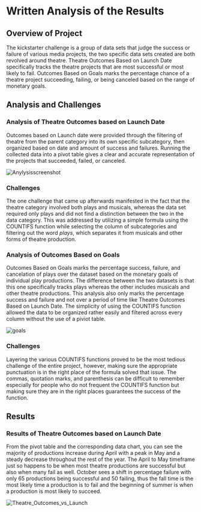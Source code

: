 # Written Analysis of the Results
## Overview of Project

  The kickstarter challenge is a group of data sets that judge the success or failure of various media projects, the two specific data sets created are both revolved around theatre. Theatre Outcomes Based on Launch Date specifically tracks the theatre projects that are most successful or most likely to fail. Outcomes Based on Goals marks the percentage chance of a theatre project succeeding, failing, or being canceled based on the range of monetary goals. 
## Analysis and Challenges

### Analysis of Theatre Outcomes based on Launch Date

  Outcomes based on Launch date were provided through the filtering of theatre from the parent category into its own specific subcategory, then organized based on date and amount of success and failures. Running the collected data into a pivot table gives a clear and accurate representation of the projects that succeeded, failed, or canceled. 
  
![Anylysisscreenshot](https://user-images.githubusercontent.com/82983000/116432873-f3ebdd00-a816-11eb-925d-590641c8e15c.png)

### Challenges 
  
  The one challenge that came up afterwards manifested in the fact that the theatre category involved both plays and musicals, whereas the data set required only plays and did not find a distinction between the two in the data category. This was addressed by utilizing a simple formula using the COUNTIFS function while selecting the column of subcategories and filtering out the word *plays*, which separates it from musicals and other forms of theatre production. 
  
###  Analysis of Outcomes Based on Goals

  Outcomes Based on Goals marks the percentage success, failure, and cancelation of plays over the dataset based on the monetary goals of individual play productions. The difference between the two datasets is that this one specifically tracks plays whereas the other includes musicals and other theatre productions. This analysis also only marks the percentage success and failure and not over a period of time like Theatre Outcomes Based on Launch Date. The simplicity of using the COUNTIFS function allowed the data to be organized rather easily and filtered across every column without the use of a piviot table. 
  
![goals](https://user-images.githubusercontent.com/82983000/116436234-319e3500-a81a-11eb-96b7-260f2212137d.png)

### Challenges

  Layering the various COUNTIFS functions proved to be the most tedious challenge of the entire project, however, making sure the appropriate punctuation is in the right place of the formula solved that issue. The commas, quotation marks, and parenthesis can be difficult to remember especially for people who do not frequent the COUNTIFS function but making sure they are in the right places guarantees the success of the function. 
  
  
## Results 

### Results of Theatre Outcomes based on Launch Date

From the pivot table and the corresponding data chart, you can see the majority of productions increase during April with a peak in May and a steady decrease throughout the  rest of the year. The April to May timeframe just so happens to be when most theatre productions are successful but also when many fail as well. October sees a shift in percentage failure with only 65 productions being successful and 50 failing, thus the fall time is the most likely time a production is to fail and the beginning of summer is when a production is most likely to succeed. 

![Theatre_Outcomes_vs_Launch](https://user-images.githubusercontent.com/82983000/116438244-454a9b00-a81c-11eb-9daa-3618132ce0c3.png)




